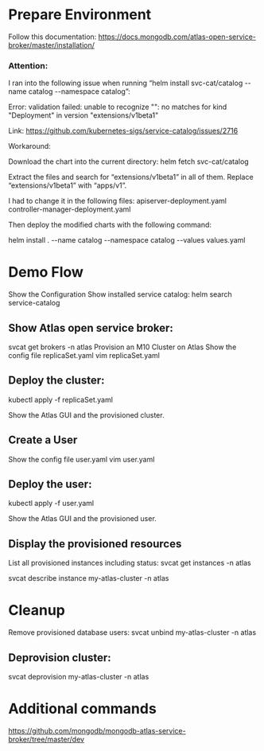 # Prepare Environment

Follow this documentation: https://docs.mongodb.com/atlas-open-service-broker/master/installation/

### Attention: 
I ran into the following issue when running 
“helm install svc-cat/catalog --name catalog --namespace catalog”:

Error: validation failed: unable to recognize "": no matches for kind "Deployment" in version "extensions/v1beta1"

Link: https://github.com/kubernetes-sigs/service-catalog/issues/2716


Workaround:

Download the chart into the current directory:
helm fetch svc-cat/catalog

Extract the files and search for “extensions/v1beta1” in all of them. 
Replace “extensions/v1beta1” with “apps/v1”.

I had to change it in the following files:
apiserver-deployment.yaml
controller-manager-deployment.yaml

Then deploy the modified charts with the following command:

helm install . --name catalog --namespace catalog --values values.yaml


# Demo Flow
Show the Configuration
Show installed service catalog:
helm search service-catalog

## Show Atlas open service broker:
svcat get brokers -n atlas
Provision an M10 Cluster on Atlas
Show the config file replicaSet.yaml
vim replicaSet.yaml  

## Deploy the cluster:
kubectl apply -f replicaSet.yaml

Show the Atlas GUI and the provisioned cluster.

## Create a User
Show the config file user.yaml
vim user.yaml  

## Deploy the user:
kubectl apply -f user.yaml

Show the Atlas GUI and the provisioned user.

## Display the provisioned resources
List all provisioned instances including status:
svcat get instances -n atlas


svcat describe instance my-atlas-cluster -n atlas



# Cleanup
Remove provisioned database users:
svcat unbind my-atlas-cluster -n atlas

## Deprovision cluster:
svcat deprovision my-atlas-cluster -n atlas

# Additional commands

https://github.com/mongodb/mongodb-atlas-service-broker/tree/master/dev
